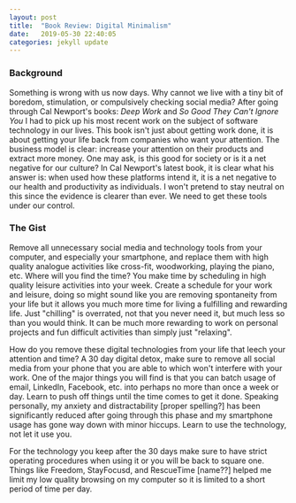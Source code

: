 ```yaml
---
layout: post
title:  "Book Review: Digital Minimalism"
date:   2019-05-30 22:40:05
categories: jekyll update
---
```


### Background
Something is wrong with us now days. Why cannot we live with a tiny bit of boredom,
stimulation, or compulsively checking social media? After going through Cal Newport's
books: _Deep Work_ and _So Good They Can't Ignore You_ I had to pick up his most
recent work on the subject of software technology in our lives.
This book isn't just about getting work done, it is about getting your life
back from companies who want your attention. The business model is clear: increase
your attention on their products and extract more money. One may ask, is this good for
society or is it a net negative for our culture? In Cal Newport's latest book, it is
clear what his answer is: when used how these platforms intend it, it is a net negative
to our health and productivity as individuals. I won't pretend to stay neutral on this
since the evidence is clearer than ever. We need to get these tools under our
control.


### The Gist
Remove all unnecessary social media and technology tools from your computer, and especially
your smartphone, and replace them with high quality analogue activities like cross-fit, woodworking,
playing the piano, etc. Where will you find the time? You make time by scheduling in
high quality leisure activities into your week. Create a schedule for your work and leisure,
doing so might sound like you are removing spontaneity from your life but it allows you
much more time for living a fulfilling and rewarding life. Just "chilling" is
overrated, not that you never need it, but much less so than you would think. It
can be much more rewarding to work on personal projects and fun difficult activities than
simply just "relaxing".

How do you remove these digital technologies from your life that leech your attention
and time? A 30 day digital detox, make sure to remove all social media from your phone
that you are able to which won't interfere with your work. One of the major things
you will find is that you can batch usage of email, LinkedIn, Facebook, etc. into
perhaps no more than once a week or day. Learn to push off things until the time comes
to get it done. Speaking personally, my anxiety and distractability [proper spelling?]
has been significantly reduced after going through this phase and my smartphone usage has
gone way down with minor hiccups. Learn to use the technology, not let it use you.

For the technology you keep after the 30 days make sure to have strict operating procedures
when using it or you will be back to square one. Things like Freedom, StayFocusd, and RescueTime [name??]
helped me limit my low quality browsing on my computer so it is limited to a short period of time per day.
